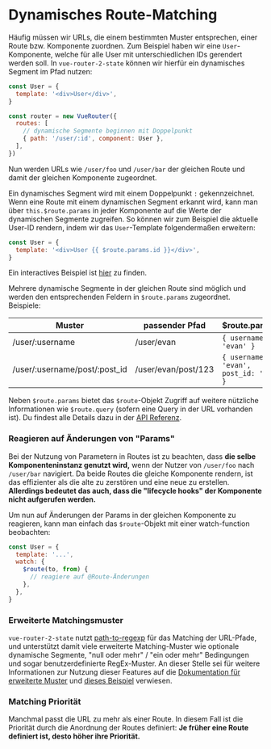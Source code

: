 # Dynamisches Route-Matching

Häufig müssen wir URLs, die einem bestimmten Muster entsprechen, einer Route bzw. Komponente zuordnen. Zum Beispiel haben wir eine `User`-Komponente, welche für alle User mit unterschiedlichen IDs gerendert werden soll. In `vue-router-2-state` können wir hierfür ein dynamisches Segment im Pfad nutzen:

```js
const User = {
  template: '<div>User</div>',
}

const router = new VueRouter({
  routes: [
    // dynamische Segmente beginnen mit Doppelpunkt
    { path: '/user/:id', component: User },
  ],
})
```

Nun werden URLs wie `/user/foo` und `/user/bar` der gleichen Route und damit der gleichen Komponente zugeordnet.

Ein dynamisches Segment wird mit einem Doppelpunkt `:` gekennzeichnet. Wenn eine Route mit einem dynamischen Segment erkannt wird, kann man über `this.$route.params` in jeder Komponente auf die Werte der dynamischen Segmente zugreifen. So können wir zum Beispiel die aktuelle User-ID rendern, indem wir das `User`-Template folgendermaßen erweitern:

```js
const User = {
  template: '<div>User {{ $route.params.id }}</div>',
}
```

Ein interactives Beispiel ist [hier](http://jsfiddle.net/yyx990803/4xfa2f19/) zu finden.

Mehrere dynamische Segmente in der gleichen Route sind möglich und werden den entsprechenden Feldern in `$route.params` zugeordnet. Beispiele:

| Muster                        | passender Pfad      | $route.params                          |
| ----------------------------- | ------------------- | -------------------------------------- |
| /user/:username               | /user/evan          | `{ username: 'evan' }`                 |
| /user/:username/post/:post_id | /user/evan/post/123 | `{ username: 'evan', post_id: '123' }` |

Neben `$route.params` bietet das `$route`-Objekt Zugriff auf weitere nützliche Informationen wie `$route.query` (sofern eine Query in der URL vorhanden ist). Du findest alle Details dazu in der [API Referenz](../api/route-object.md).

### Reagieren auf Änderungen von "Params"

Bei der Nutzung von Parametern in Routes ist zu beachten, dass **die selbe Komponenteninstanz genutzt wird,** wenn der Nutzer von `/user/foo` nach `/user/bar` navigiert. Da beide Routes die gleiche Komponente rendern, ist das effizienter als die alte zu zerstören und eine neue zu erstellen. **Allerdings bedeutet das auch, dass die "lifecycle hooks" der Komponente nicht aufgerufen werden.**

Um nun auf Änderungen der Params in der gleichen Komponente zu reagieren, kann man einfach das `$route`-Objekt mit einer watch-function beobachten:

```js
const User = {
  template: '...',
  watch: {
    $route(to, from) {
      // reagiere auf @Route-Änderungen
    },
  },
}
```

### Erweiterte Matchingsmuster

`vue-router-2-state` nutzt [path-to-regexp](https://github.com/pillarjs/path-to-regexp) für das Matching der URL-Pfade, und unterstützt damit viele erweiterte Matching-Muster wie optionale dynamische Segmente, "null oder mehr" / "ein oder mehr" Bedingungen und sogar benutzerdefinierte RegEx-Muster.
An dieser Stelle sei für weitere Informationen zur Nutzung dieser Features auf die [Dokumentation für erweiterte Muster](https://github.com/pillarjs/path-to-regexp#parameters) und [dieses Beispiel](https://github.com/zachhaber/vue-router-state/blob/dev/examples/route-matching/app.js) verwiesen.

### Matching Priorität

Manchmal passt die URL zu mehr als einer Route. In diesem Fall ist die Priorität durch die Anordnung der Routes definiert: **Je früher eine Route definiert ist, desto höher ihre Priorität.**
